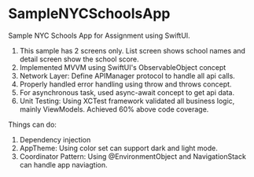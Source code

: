 # SampleNYCSchoolsApp
Sample NYC Schools App for Assignment using SwiftUI. 

1. This sample has 2 screens only. List screen shows school names and detail screen show the school score.
2. Implemented MVVM using SwiftUI's ObservableObject concept
3. Network Layer: Define APIManager protocol to handle all api calls. 
4. Properly handled error handling using throw and throws concept.
5. For asynchronous task, used async-await concept to get api data.
6. Unit Testing: Using XCTest framework validated all business logic, mainly ViewModels. Achieved 60% above code coverage.


Things can do:
1. Dependency injection
2. AppTheme: Using color set can support dark and light mode.
3. Coordinator Pattern: Using @EnvironmentObject and NavigationStack can handle app naviagtion.
